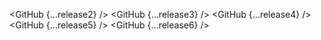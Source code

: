 <script>
  import { GitHub } from 'svelte-shields'
  import type { GitHubVersionPropsType } from 'svelte-shields';
  const release2: GitHubVersionPropsType = {
    user: 'shinokada',
    repo: 'tera',
    style: 'flat'
  }

  const release3: GitHubVersionPropsType = {
    user: 'shinokada',
    repo: 'tera',
    style: 'flat-square'
  }

  const release4: GitHubVersionPropsType = {
    user: 'shinokada',
    repo: 'tera',
    style: 'for-the-badge'
  }

  const release5: GitHubVersionPropsType = {
    user: 'shinokada',
    repo: 'tera',
    style: 'plastic'
  }

  const release6: GitHubVersionPropsType = {
    user: 'shinokada',
    repo: 'tera',
    style: 'social'
  }
</script>

  <GitHub {...release2} />
  <GitHub {...release3} />
  <GitHub {...release4} />
  <GitHub {...release5} />
  <GitHub {...release6} />